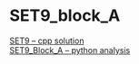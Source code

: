 # SET9_block_A
[SET9 – cpp solution](https://github.com/krevetka-is-afk/SET9_block_A/tree/main/SET9)  
[SET9_Block_A – python analysis](https://github.com/krevetka-is-afk/SET9_block_A/tree/main/SET9_Block_A)
